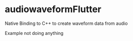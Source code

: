 # audiowaveformFlutter

Native Binding to C++ to create waveform data from audio

Example not doing anything